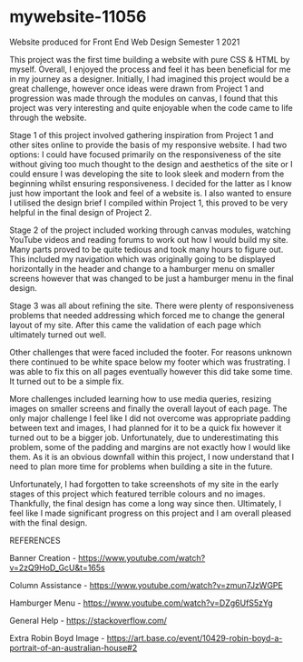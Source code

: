 # mywebsite-11056
 Website produced for Front End Web Design Semester 1 2021

This project was the first time building a website with pure CSS & HTML by myself. Overall, I enjoyed the process and feel it has been beneficial for me in my journey as a designer. Initially, I had imagined this project would be a great challenge, however once ideas were drawn from Project 1 and progression was made through the modules on canvas, I found that this project was very interesting and quite enjoyable when the code came to life through the website.

Stage 1 of this project involved gathering inspiration from Project 1 and other sites online to provide the basis of my responsive website. I had two options: I could have focused primarily on the responsiveness of the site without giving too much thought to the design and aesthetics of the site or I could ensure I was developing the site to look sleek and modern from the beginning whilst ensuring responsiveness. I decided for the latter 
as I know just how important the look and feel of a website is. I also wanted to ensure I utilised the design brief I compiled within Project 1, this proved to be very helpful in the final design of Project 2.

Stage 2 of the project included working through canvas modules, watching YouTube videos and reading forums to work out how I would build my site. Many parts proved to be quite tedious and took many hours to figure out. This included my navigation which was originally going to be displayed horizontally in the header and change to a hamburger menu on smaller screens however that was changed to be just a hamburger menu in the final design.

Stage 3 was all about refining the site. There were plenty of responsiveness problems that needed addressing which forced me to change the general layout of my site.  After this came the validation of each page which ultimately turned out well. 

Other challenges that were faced included the footer. For reasons unknown there continued to be white space below my footer which was frustrating. I was able to fix this on all pages eventually however this did take some time. It turned out to be a simple fix.

More challenges included learning how to use media queries, resizing images on smaller screens and finally the overall layout of each page. The only major challenge I feel like I did not overcome was appropriate padding between text and images, I had planned for it to be a quick fix however it turned out to be a bigger job. Unfortunately, due to underestimating this problem, some of the padding and margins are not exactly how I would like them. As it is an obvious downfall within this project, I now understand that I need to plan more time for problems when building a site in the future.

Unfortunately, I had forgotten to take screenshots of my site in the early stages of this project which featured terrible colours and no images. Thankfully, the final design has come a long way since then. Ultimately, I feel like I made significant progress on this project and I am overall pleased with the final design.
 
 REFERENCES

 Banner Creation - https://www.youtube.com/watch?v=2zQ9HoD_GcU&t=165s

 Column Assistance - https://www.youtube.com/watch?v=zmun7JzWGPE

 Hamburger Menu - https://www.youtube.com/watch?v=DZg6UfS5zYg

 General Help - https://stackoverflow.com/
 
 Extra Robin Boyd Image - https://art.base.co/event/10429-robin-boyd-a-portrait-of-an-australian-house#2
